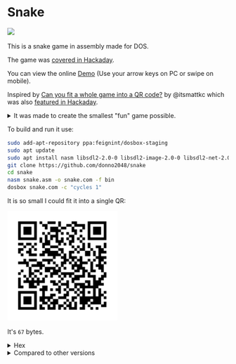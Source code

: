 # Snake

<img src="https://github.com/donno2048/snake/actions/workflows/update.yml/badge.svg"/>

This is a snake game in assembly made for DOS.

The game was [covered in Hackaday](https://hackaday.com/2023/08/03/its-snake-in-a-qr-code-but-smaller/).

You can view the online [Demo](https://donno2048.github.io/snake/) (Use your arrow keys on PC or swipe on mobile).

Inspired by [Can you fit a whole game into a QR code?](https://youtu.be/ExwqNreocpg) by @itsmattkc which was also [featured in Hackaday](https://hackaday.com/2020/08/17/fitting-snake-into-a-qr-code/).

<details>
  <summary>It was made to create the smallest "fun" game possible.</summary>
  <br/>

For the countless people saying I'm intentionally not mentioning the __Hugi Size Coding Competition__ (a competition in which the competitors had to make the smallest nibbles game to win) here is my reply to one such comment (from when the game was still 133 bytes):

> Firstly, it seems that you didn't even read the rules of the "Nibbles" game:
>
> > in the inside of this border  a  "snake"  is  supposed  to grow,  whose size  is  one  pixel at the beginning. after starting the program, the snake's size shall grow one pixel more in each repetition  of the program's main-loop.
>
> Which is simply not the same as snake and a **lot** less difficult to implement.
>
> Secondly, the implementations from this competition have flaws (not that they're not good but I'm saying it doesn't make my version bad) like, for example from the comments in the winning entry:
>
> > game can't handle any other keys but keypad arrow keys, you need to start it by typing pause|nibbles in DOS prompt and then hitting an arrow key
>
> and
>
> > Because top memory segment in PSP is environment dependant\[sic\] you need version suitable for your environment
>
> and it doesn't even work on DOSBox because of some special configurations needed.
>
> From the second place entry:
>
> > When starting this program, press the 2 (DOWN) key \_\_IMMEDIATELY\_\_
>
> And it too won't work without setting the cycle count and changing it sometimes breaks the game
>
> As for the third place
>
> > press  '8','4','6' but not '2' once game begins immediately
>
> and the game breaks in the same way the second place does (and needs the same cycle adjusting) but the walls are also broken.
>
> I'll look at the fourth place entry and stop wasting my time doing this,
>
> Well, just looked at it and couldn't make it to boot
>
> And lastly, what place is your entry to the competition? Before you criticize other people first check your criticism is correct and try doing it yourself before you judge.
>
> Thanks for the feedback anyways :)
>
> P.S. I didn't even claim my version was ideal, the main point of the post was asking for help, and this comment actually made me feel better about my implementation in a way, as in an actual size optimization competition someone had a submission of 121 bytes for just a line extending over the screen and my entire snake game (which obviously contains this functionality just as a small part of the entire program) takes only 12 bytes more now, and if I can fix the PR only 7 bytes more.

AFAIK This is the smallest snake game ever made.
</details>

To build and run it use:

```sh
sudo add-apt-repository ppa:feignint/dosbox-staging
sudo apt update
sudo apt install nasm libsdl2-2.0-0 libsdl2-image-2.0-0 libsdl2-net-2.0-0 libopusfile0 dosbox-staging -y
git clone https://github.com/donno2048/snake
cd snake
nasm snake.asm -o snake.com -f bin
dosbox snake.com -c "cycles 1"
```

It is so small I could fit it into a single QR:

<img src="/docs/snake.png" width="250"/>

It's `67` bytes.

<details>
  <summary>Hex</summary>
  <br/>
    
```
fdb99c0fc55407a02000b80300cd108b3f89e6e54021c893fe0778f7e4606bc00ad
414d5449801c79701c739cf77dbf6f238cc77d5301579d1577ad726ad938837ebd9
```
</details>

<details>
  <summary>Compared to other versions</summary>
  <br/>
    
||My version|MattKC's version|ibara's version|
|-|-|-|-|
|Bytes|67|~1400|2024|
|QR|<img src="/docs/snake.png" width="250"/>|<img src="https://mattkc.com/etc/snakeqr/code.png" width="250"/>|<img src="https://raw.githubusercontent.com/ibara/snakeqr/master/snakeqr.png" width="250"/>|
|Link|https://github.com/donno2048/snake|https://mattkc.com/etc/snakeqr/|https://github.com/ibara/snakeqr|
</details>
